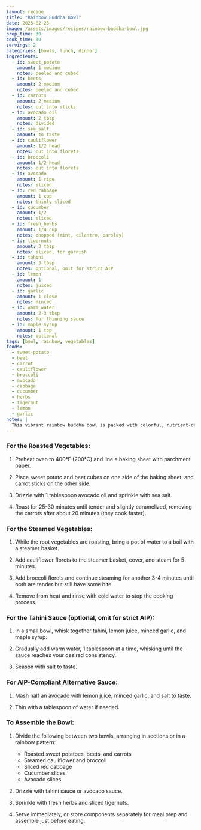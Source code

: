 ```yaml
---
layout: recipe
title: "Rainbow Buddha Bowl"
date: 2025-02-25
image: /assets/images/recipes/rainbow-buddha-bowl.jpg
prep_time: 30
cook_time: 30
servings: 2
categories: [bowls, lunch, dinner]
ingredients:
  - id: sweet_potato
    amount: 1 medium
    notes: peeled and cubed
  - id: beets
    amount: 2 medium
    notes: peeled and cubed
  - id: carrots
    amount: 2 medium
    notes: cut into sticks
  - id: avocado_oil
    amount: 2 tbsp
    notes: divided
  - id: sea_salt
    amount: to taste
  - id: cauliflower
    amount: 1/2 head
    notes: cut into florets
  - id: broccoli
    amount: 1/2 head
    notes: cut into florets
  - id: avocado
    amount: 1 ripe
    notes: sliced
  - id: red_cabbage
    amount: 1 cup
    notes: thinly sliced
  - id: cucumber
    amount: 1/2
    notes: sliced
  - id: fresh_herbs
    amount: 1/4 cup
    notes: chopped (mint, cilantro, parsley)
  - id: tigernuts
    amount: 3 tbsp
    notes: sliced, for garnish
  - id: tahini
    amount: 3 tbsp
    notes: optional, omit for strict AIP
  - id: lemon
    amount: 1
    notes: juiced
  - id: garlic
    amount: 1 clove
    notes: minced
  - id: warm_water
    amount: 2-3 tbsp
    notes: for thinning sauce
  - id: maple_syrup
    amount: 1 tsp
    notes: optional
tags: [bowl, rainbow, vegetables]
foods:
  - sweet-potato
  - beet
  - carrot
  - cauliflower
  - broccoli
  - avocado
  - cabbage
  - cucumber
  - herbs
  - tigernut
  - lemon
  - garlic
notes: |
  This vibrant rainbow buddha bowl is packed with colorful, nutrient-dense vegetables arranged in an appealing color gradient. The variety of textures and cooking methods - roasted, steamed, and raw - creates an interesting eating experience in every bite. For strict AIP, replace the tahini sauce with avocado or coconut cream-based dressing. This bowl is highly customizable, so feel free to substitute vegetables based on what's in season or available.
---
```

### For the Roasted Vegetables:

1. Preheat oven to 400°F (200°C) and line a baking sheet with parchment paper.

2. Place sweet potato and beet cubes on one side of the baking sheet, and carrot sticks on the other side.

3. Drizzle with 1 tablespoon avocado oil and sprinkle with sea salt.

4. Roast for 25-30 minutes until tender and slightly caramelized, removing the carrots after about 20 minutes (they cook faster).

### For the Steamed Vegetables:

1. While the root vegetables are roasting, bring a pot of water to a boil with a steamer basket.

2. Add cauliflower florets to the steamer basket, cover, and steam for 5 minutes.

3. Add broccoli florets and continue steaming for another 3-4 minutes until both are tender but still have some bite.

4. Remove from heat and rinse with cold water to stop the cooking process.

### For the Tahini Sauce (optional, omit for strict AIP):

1. In a small bowl, whisk together tahini, lemon juice, minced garlic, and maple syrup.

2. Gradually add warm water, 1 tablespoon at a time, whisking until the sauce reaches your desired consistency.

3. Season with salt to taste.

### For AIP-Compliant Alternative Sauce:

1. Mash half an avocado with lemon juice, minced garlic, and salt to taste.

2. Thin with a tablespoon of water if needed.

### To Assemble the Bowl:

1. Divide the following between two bowls, arranging in sections or in a rainbow pattern:
   - Roasted sweet potatoes, beets, and carrots
   - Steamed cauliflower and broccoli
   - Sliced red cabbage
   - Cucumber slices
   - Avocado slices

2. Drizzle with tahini sauce or avocado sauce.

3. Sprinkle with fresh herbs and sliced tigernuts.

4. Serve immediately, or store components separately for meal prep and assemble just before eating.
